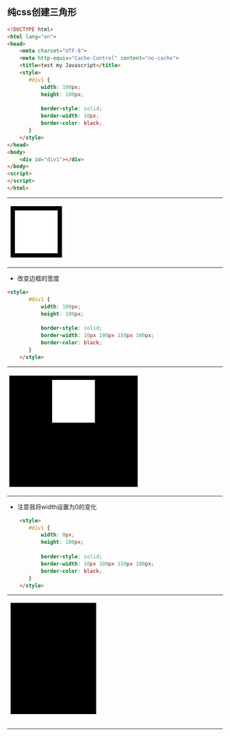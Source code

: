 ## 纯css创建三角形

```html
<!DOCTYPE html>
<html lang="en">
<head>
    <meta charset="UTF-8">
    <meta http-equiv="Cache-Control" content="no-cache">
    <title>test my Javascript</title>
    <style>
       #div1 {
           width: 100px;
           height: 100px;

           border-style: solid;
           border-width: 10px;
           border-color: black;
       }
    </style>
</head>
<body>
    <div id="div1"></div>
</body>
<script>
</script>
</html>
```
***
![](../pictures/纯CSS创建三角形A.jpg)
***
* 改变边框的宽度
```html
<style>
       #div1 {
           width: 100px;
           height: 100px;

           border-style: solid;
           border-width: 10px 100px 150px 100px;
           border-color: black;
       }
    </style>
```
***
![](../pictures/纯CSS创建三角形B.jpg)
***
* 注意我将width设置为0的变化
```html
    <style>
       #div1 {
           width: 0px;
           height: 100px;

           border-style: solid;
           border-width: 10px 100px 150px 100px;
           border-color: black;
       }
    </style>
```
***
![](../pictures/纯CSS创建三角形C.jpg)
***
